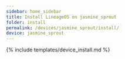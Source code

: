 ```yaml
---
sidebar: home_sidebar
title: Install LineageOS on jasmine_sprout
folder: install
permalink: /devices/jasmine_sprout/install/
device: jasmine_sprout
---
```

{% include templates/device_install.md %}
